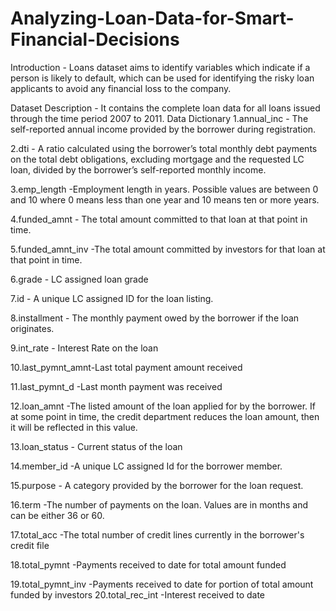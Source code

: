 # Analyzing-Loan-Data-for-Smart-Financial-Decisions
 Introduction  - Loans dataset aims to identify variables which indicate if a person is likely to default, which can be used for identifying the risky loan applicants to avoid any financial loss to the company.

 Dataset Description - It contains the complete loan data for all loans
 issued through the time period 2007 to 2011.
 Data Dictionary 
1.annual_inc  - The self-reported annual income provided by the borrower
 during registration.
 
 2.dti  - A ratio calculated using the borrower’s total monthly debt payments on
 the total debt obligations, excluding mortgage and the requested LC loan,
 divided by the borrower’s self-reported monthly income.
 
 3.emp_length -Employment length in years. Possible values are between 0 and
 10 where 0 means less than one year and 10 means ten or more years.
 
 4.funded_amnt   - The total amount committed to that loan at that point in
 time.
 
 5.funded_amnt_inv  -The total amount committed by investors for that loan at
 that point in time.
 
 6.grade  - LC assigned loan grade

7.id -  A unique LC assigned ID for the loan listing.

 8.installment   - The monthly payment owed by the borrower if the loan
 originates.
 
 9.int_rate  - Interest Rate on the loan
 
 10.last_pymnt_amnt-Last total payment amount received
 
 11.last_pymnt_d  -Last month payment was received
 
 12.loan_amnt  -The listed amount of the loan applied for by the borrower. If at
 some point in time, the credit department reduces the loan amount, then it
 will be reflected in this value.
 
 13.loan_status  - Current status of the loan
 
 14.member_id -A unique LC assigned Id for the borrower member.
 
 15.purpose - A category provided by the borrower for the loan request.
 
 16.term  -The number of payments on the loan. Values are in months and can
 be either 36 or 60.
 
 17.total_acc -The total number of credit lines currently in the borrower's credit
 file
 
 18.total_pymnt -Payments received to date for total amount funded
 
 19.total_pymnt_inv -Payments received to date for portion of total amount
 funded by investors
 20.total_rec_int -Interest received to date
